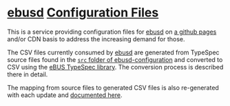 # [ebusd](https://github.com/john30/ebusd) [Configuration Files](https://github.com/john30/ebusd-configuration)
This is a service providing configuration files for [ebusd](https://github.com/john30/ebusd) on [a github pages](https://ebus.github.io/cfg/) and/or CDN basis to address the increasing demand for those.

The CSV files currently consumed by [ebusd](https://github.com/john30/ebusd) are generated from TypeSpec source files found in the [`src` folder of ebusd-configuration](https://github.com/john30/ebusd-configuration/tree/master/src) and converted to CSV using the [eBUS TypeSpec library](https://github.com/john30/ebus-typespec). The conversion process is described there in detail.

The mapping from source files to generated CSV files is also re-generated with each update and [documented here](mapping.md).
